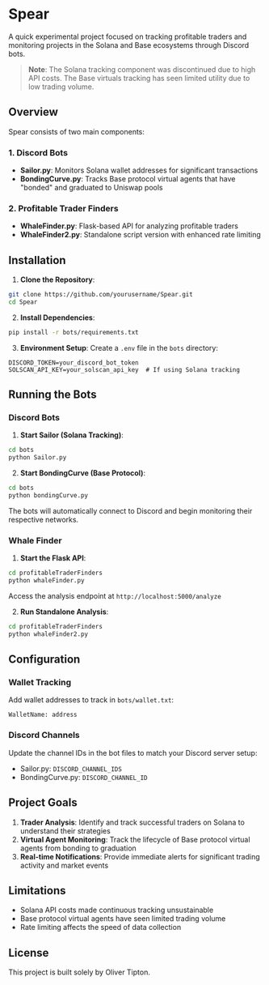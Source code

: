 # Spear
A quick experimental project focused on tracking profitable traders and monitoring projects in the Solana and Base ecosystems through Discord bots.

> **Note**: The Solana tracking component was discontinued due to high API costs. The Base virtuals tracking has seen limited utility due to low trading volume.

## Overview

Spear consists of two main components:

### 1. Discord Bots
- **Sailor.py**: Monitors Solana wallet addresses for significant transactions
- **BondingCurve.py**: Tracks Base protocol virtual agents that have "bonded" and graduated to Uniswap pools

### 2. Profitable Trader Finders
- **WhaleFinder.py**: Flask-based API for analyzing profitable traders
- **WhaleFinder2.py**: Standalone script version with enhanced rate limiting

## Installation

1. **Clone the Repository**:
```bash
git clone https://github.com/yourusername/Spear.git
cd Spear
```

2. **Install Dependencies**:
```bash
pip install -r bots/requirements.txt
```

3. **Environment Setup**:
Create a `.env` file in the `bots` directory:
```
DISCORD_TOKEN=your_discord_bot_token
SOLSCAN_API_KEY=your_solscan_api_key  # If using Solana tracking
```

## Running the Bots

### Discord Bots

1. **Start Sailor (Solana Tracking)**:
```bash
cd bots
python Sailor.py
```

2. **Start BondingCurve (Base Protocol)**:
```bash
cd bots
python bondingCurve.py
```

The bots will automatically connect to Discord and begin monitoring their respective networks.

### Whale Finder

1. **Start the Flask API**:
```bash
cd profitableTraderFinders
python whaleFinder.py
```
Access the analysis endpoint at `http://localhost:5000/analyze`

2. **Run Standalone Analysis**:
```bash
cd profitableTraderFinders
python whaleFinder2.py
```

## Configuration

### Wallet Tracking
Add wallet addresses to track in `bots/wallet.txt`:
```
WalletName: address
```

### Discord Channels
Update the channel IDs in the bot files to match your Discord server setup:
- Sailor.py: `DISCORD_CHANNEL_IDS`
- BondingCurve.py: `DISCORD_CHANNEL_ID`

## Project Goals

1. **Trader Analysis**: Identify and track successful traders on Solana to understand their strategies
2. **Virtual Agent Monitoring**: Track the lifecycle of Base protocol virtual agents from bonding to graduation
3. **Real-time Notifications**: Provide immediate alerts for significant trading activity and market events

## Limitations

- Solana API costs made continuous tracking unsustainable
- Base protocol virtual agents have seen limited trading volume
- Rate limiting affects the speed of data collection

## License

This project is built solely by Oliver Tipton.
